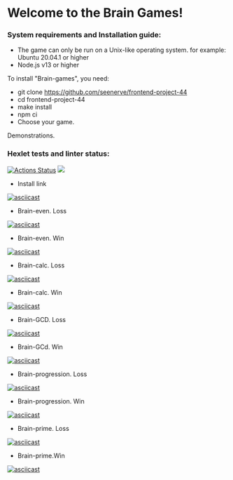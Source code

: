 # Welcome to the Brain Games!

### System requirements and Installation guide:

* The game can only be run on a Unix-like operating system.
for example: Ubuntu 20.04.1 or higher
* Node.js v13 or higher

To install "Brain-games", you need:

* git clone https://github.com/seenerve/frontend-project-44
* cd frontend-project-44
* make install
* npm ci
* Choose your game.

Demonstrations.


### Hexlet tests and linter status:
[![Actions Status](https://github.com/larisaRakhimova7/frontend-project-44/workflows/hexlet-check/badge.svg)](https://github.com/larisaRakhimova7/frontend-project-44/actions)
<a href="https://codeclimate.com/github/larisaRakhimova7/frontend-project-44/maintainability"><img src="https://api.codeclimate.com/v1/badges/d97bd5a4b5f4294d5393/maintainability" /></a>

* Install link

[![asciicast](https://asciinema.org/a/550406.svg)](https://asciinema.org/a/550406)

* Brain-even. Loss

[![asciicast](https://asciinema.org/a/550408.svg)](https://asciinema.org/a/550408)

* Brain-even. Win

[![asciicast](https://asciinema.org/a/550407.svg)](https://asciinema.org/a/550407)

* Brain-calc. Loss

[![asciicast](https://asciinema.org/a/550410.svg)](https://asciinema.org/a/550410)

* Brain-calc. Win

[![asciicast](https://asciinema.org/a/550409.svg)](https://asciinema.org/a/550409)

* Brain-GCD. Loss

[![asciicast](https://asciinema.org/a/550411.svg)](https://asciinema.org/a/550411)

* Brain-GCd. Win

[![asciicast](https://asciinema.org/a/550412.svg)](https://asciinema.org/a/550412)

* Brain-progression. Loss

[![asciicast](https://asciinema.org/a/550413.svg)](https://asciinema.org/a/550413)

* Brain-progression. Win

[![asciicast](https://asciinema.org/a/550414.svg)](https://asciinema.org/a/550414)

* Brain-prime. Loss

[![asciicast](https://asciinema.org/a/550415.svg)](https://asciinema.org/a/550415)

* Brain-prime.Win

[![asciicast](https://asciinema.org/a/550416.svg)](https://asciinema.org/a/550416)
